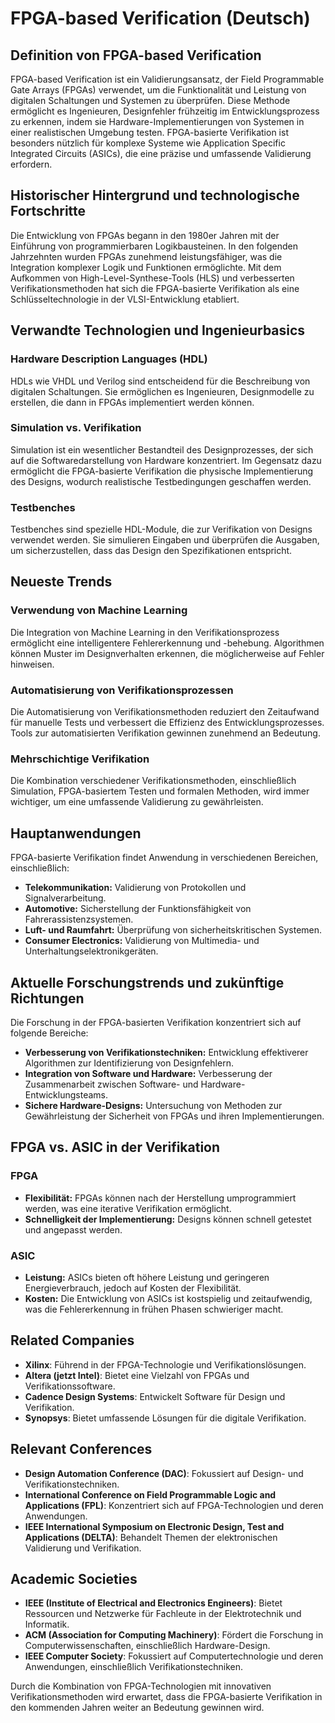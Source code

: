 # FPGA-based Verification (Deutsch)

## Definition von FPGA-based Verification

FPGA-based Verification ist ein Validierungsansatz, der Field Programmable Gate Arrays (FPGAs) verwendet, um die Funktionalität und Leistung von digitalen Schaltungen und Systemen zu überprüfen. Diese Methode ermöglicht es Ingenieuren, Designfehler frühzeitig im Entwicklungsprozess zu erkennen, indem sie Hardware-Implementierungen von Systemen in einer realistischen Umgebung testen. FPGA-basierte Verifikation ist besonders nützlich für komplexe Systeme wie Application Specific Integrated Circuits (ASICs), die eine präzise und umfassende Validierung erfordern.

## Historischer Hintergrund und technologische Fortschritte

Die Entwicklung von FPGAs begann in den 1980er Jahren mit der Einführung von programmierbaren Logikbausteinen. In den folgenden Jahrzehnten wurden FPGAs zunehmend leistungsfähiger, was die Integration komplexer Logik und Funktionen ermöglichte. Mit dem Aufkommen von High-Level-Synthese-Tools (HLS) und verbesserten Verifikationsmethoden hat sich die FPGA-basierte Verifikation als eine Schlüsseltechnologie in der VLSI-Entwicklung etabliert.

## Verwandte Technologien und Ingenieurbasics

### Hardware Description Languages (HDL)

HDLs wie VHDL und Verilog sind entscheidend für die Beschreibung von digitalen Schaltungen. Sie ermöglichen es Ingenieuren, Designmodelle zu erstellen, die dann in FPGAs implementiert werden können.

### Simulation vs. Verifikation

Simulation ist ein wesentlicher Bestandteil des Designprozesses, der sich auf die Softwaredarstellung von Hardware konzentriert. Im Gegensatz dazu ermöglicht die FPGA-basierte Verifikation die physische Implementierung des Designs, wodurch realistische Testbedingungen geschaffen werden.

### Testbenches

Testbenches sind spezielle HDL-Module, die zur Verifikation von Designs verwendet werden. Sie simulieren Eingaben und überprüfen die Ausgaben, um sicherzustellen, dass das Design den Spezifikationen entspricht.

## Neueste Trends

### Verwendung von Machine Learning

Die Integration von Machine Learning in den Verifikationsprozess ermöglicht eine intelligentere Fehlererkennung und -behebung. Algorithmen können Muster im Designverhalten erkennen, die möglicherweise auf Fehler hinweisen.

### Automatisierung von Verifikationsprozessen

Die Automatisierung von Verifikationsmethoden reduziert den Zeitaufwand für manuelle Tests und verbessert die Effizienz des Entwicklungsprozesses. Tools zur automatisierten Verifikation gewinnen zunehmend an Bedeutung.

### Mehrschichtige Verifikation

Die Kombination verschiedener Verifikationsmethoden, einschließlich Simulation, FPGA-basiertem Testen und formalen Methoden, wird immer wichtiger, um eine umfassende Validierung zu gewährleisten.

## Hauptanwendungen

FPGA-basierte Verifikation findet Anwendung in verschiedenen Bereichen, einschließlich:

- **Telekommunikation:** Validierung von Protokollen und Signalverarbeitung.
- **Automotive:** Sicherstellung der Funktionsfähigkeit von Fahrerassistenzsystemen.
- **Luft- und Raumfahrt:** Überprüfung von sicherheitskritischen Systemen.
- **Consumer Electronics:** Validierung von Multimedia- und Unterhaltungselektronikgeräten.

## Aktuelle Forschungstrends und zukünftige Richtungen

Die Forschung in der FPGA-basierten Verifikation konzentriert sich auf folgende Bereiche:

- **Verbesserung von Verifikationstechniken:** Entwicklung effektiverer Algorithmen zur Identifizierung von Designfehlern.
- **Integration von Software und Hardware:** Verbesserung der Zusammenarbeit zwischen Software- und Hardware-Entwicklungsteams.
- **Sichere Hardware-Designs:** Untersuchung von Methoden zur Gewährleistung der Sicherheit von FPGAs und ihren Implementierungen.

## FPGA vs. ASIC in der Verifikation

### FPGA

- **Flexibilität:** FPGAs können nach der Herstellung umprogrammiert werden, was eine iterative Verifikation ermöglicht.
- **Schnelligkeit der Implementierung:** Designs können schnell getestet und angepasst werden.

### ASIC

- **Leistung:** ASICs bieten oft höhere Leistung und geringeren Energieverbrauch, jedoch auf Kosten der Flexibilität.
- **Kosten:** Die Entwicklung von ASICs ist kostspielig und zeitaufwendig, was die Fehlererkennung in frühen Phasen schwieriger macht.

## Related Companies

- **Xilinx**: Führend in der FPGA-Technologie und Verifikationslösungen.
- **Altera (jetzt Intel)**: Bietet eine Vielzahl von FPGAs und Verifikationssoftware.
- **Cadence Design Systems**: Entwickelt Software für Design und Verifikation.
- **Synopsys**: Bietet umfassende Lösungen für die digitale Verifikation.

## Relevant Conferences

- **Design Automation Conference (DAC)**: Fokussiert auf Design- und Verifikationstechniken.
- **International Conference on Field Programmable Logic and Applications (FPL)**: Konzentriert sich auf FPGA-Technologien und deren Anwendungen.
- **IEEE International Symposium on Electronic Design, Test and Applications (DELTA)**: Behandelt Themen der elektronischen Validierung und Verifikation.

## Academic Societies

- **IEEE (Institute of Electrical and Electronics Engineers)**: Bietet Ressourcen und Netzwerke für Fachleute in der Elektrotechnik und Informatik.
- **ACM (Association for Computing Machinery)**: Fördert die Forschung in Computerwissenschaften, einschließlich Hardware-Design.
- **IEEE Computer Society**: Fokussiert auf Computertechnologie und deren Anwendungen, einschließlich Verifikationstechniken.

Durch die Kombination von FPGA-Technologien mit innovativen Verifikationsmethoden wird erwartet, dass die FPGA-basierte Verifikation in den kommenden Jahren weiter an Bedeutung gewinnen wird.